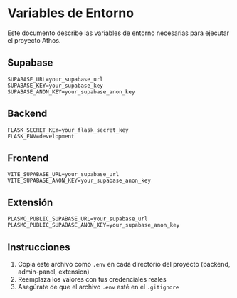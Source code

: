 # Variables de Entorno

Este documento describe las variables de entorno necesarias para ejecutar el proyecto Athos.

## Supabase
```
SUPABASE_URL=your_supabase_url
SUPABASE_KEY=your_supabase_key
SUPABASE_ANON_KEY=your_supabase_anon_key
```

## Backend
```
FLASK_SECRET_KEY=your_flask_secret_key
FLASK_ENV=development
```

## Frontend
```
VITE_SUPABASE_URL=your_supabase_url
VITE_SUPABASE_ANON_KEY=your_supabase_anon_key
```

## Extensión
```
PLASMO_PUBLIC_SUPABASE_URL=your_supabase_url
PLASMO_PUBLIC_SUPABASE_ANON_KEY=your_supabase_anon_key
```

## Instrucciones

1. Copia este archivo como `.env` en cada directorio del proyecto (backend, admin-panel, extension)
2. Reemplaza los valores con tus credenciales reales
3. Asegúrate de que el archivo `.env` esté en el `.gitignore` 